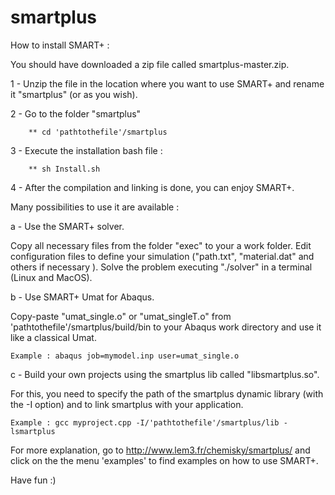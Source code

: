 # smartplus

How to install SMART+ :

You should have downloaded a zip file called smartplus-master.zip.

1 - Unzip the file in the location where you want to use SMART+ and rename it "smartplus" (or as you wish).

2 - Go to the folder "smartplus"

        ** cd 'pathtothefile'/smartplus

3 - Execute the installation bash file :

        ** sh Install.sh

4 - After the compilation and linking is done, you can enjoy SMART+.

Many possibilities to use it are available :

a - Use the SMART+ solver.

Copy all necessary files from the folder "exec" to your a work folder. 
Edit configuration files to define your simulation ("path.txt", "material.dat" and others if necessary ).
Solve the problem executing "./solver" in a terminal (Linux and MacOS).

b - Use SMART+ Umat for Abaqus. 

Copy-paste "umat_single.o" or "umat_singleT.o" from 'pathtothefile'/smartplus/build/bin to your Abaqus work directory and use it like a classical Umat.
    
	Example : abaqus job=mymodel.inp user=umat_single.o

c - Build your own projects using the smartplus lib called "libsmartplus.so".

For this, you need to specify the path of the smartplus dynamic library (with the -I option) and to link smartplus with your application.
    
	Example : gcc myproject.cpp -I/'pathtothefile'/smartplus/lib -lsmartplus

For more explanation, go to http://www.lem3.fr/chemisky/smartplus/ and click on the  the menu 'examples' to find examples on how to use SMART+.

Have fun :)
